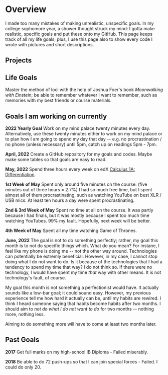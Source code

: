 # Overview

I made too many mistakes of making unrealistic, unspecific goals. 
In my college sophomore year, a shower thought struck my mind: 
I gotta make realistic, specific goals and put these onto my GitHub. 
This page keeps track of all my life goals; plus, I use this page 
also to show every code I wrote with pictures and short descriptions.

## Projects




## Life Goals

Master the method of loci with the help of Joshua Foer's book *Moonwalking with Einstein*; be able to remember whatever I want to remember, such as memories with my best friends or course materials. 

## Goals I am working on currently

**2022 Yearly Goal** Work on my mind palace twenty minutes every day.
Alternatively, use these twenty minutes either to work on my mind palace 
or to plan how I am going to spend my day that day 
-- e.g. no procrastination / no phone (unless necessary) until 5pm, 
catch up on readings 5pm - 7pm.

**April, 2022** Create a GitHub repository for my goals and codes. 
Maybe make some tables so that goals are easy to read.

**May, 2022** Spend three hours every week on edX 
[Calculus 1A: Differentiation](https://www.edx.org/course/calculus-1a-differentiation).

**1st Week of May** Spent only around five minutes on the course. 
(five minutes out of three hours = 2.7%) I had so much free time, but 
I spent almost all of them procrastinating, such as watching YouTube on 
best XLR / USB mics. At least ten hours a day were spent procrastinating. 

**2nd & 3rd Week of May** Spent no time at all on the course. 
It was partly because I had finals, but it was mostly because 
I spent too much time watching YouTubes. 99% my fault. Hopefully, next week will be better.

**4th Week of May** Spent all my time watching Game of Thrones.

**June, 2022** The goal is not to do something perfectly; rather, my goal this month
is to not do specific things which. What do you mean? For instane, I feel like
my phone is doing me -- not the other way around. Technologies can potentially be
extremly beneficial. However, in my case, I cannot stop doing what I do not want to do.
Is it because of the technologies that I had a tendency to spend my time that way?
I do not think so. If there were no technology, I would have spent my time *that* way
with other means. It is not technology's fault, of course.

My goal this month is not something a perfectionist would have.
It actually sounds like a low-bar goal; it could sound easy. However,
my previous experience tell me how hard it actually can be, until my habits are
rewired. I think I heard someone saying that habits become habits after two months.
I should aim to *not do what I do not want to do* for two months -- nothing more, nothing less.

Aiming to do something more will have to come at least two months later.

## Past Goals

**2017** Get full marks on my high-school IB Diploma - Failed miserably.

**2018** Be able to do 72 push-ups so that I can join special forces - Failed. 
I could do only 20. 







<!---
soobinrho/soobinrho is a ✨ special ✨ repository because its `README.md` (this file) appears on your GitHub profile.
You can click the Preview link to take a look at your changes.

- 👋 Hi, I’m @soobinrho
- 👀 I’m interested in ...
- 🌱 I’m currently learning ...
- 💞️ I’m looking to collaborate on ...
- 📫 How to reach me ...
--->
